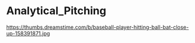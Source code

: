 # Analytical_Pitching

https://thumbs.dreamstime.com/b/baseball-player-hitting-ball-bat-close-up-158391871.jpg












